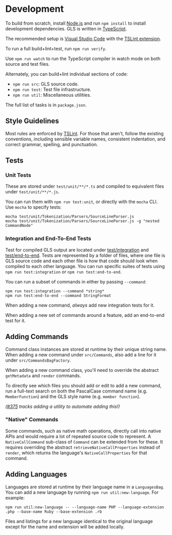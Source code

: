 # Development

To build from scratch, install [Node.js](http://node.js.org) and run `npm install` to install development dependencies.
GLS is written in [TypeScript](http://typescriptlang.org).

The recommended setup is [Visual Studio Code](https://code.visualstudio.com) with the [TSLint extension](https://marketplace.visualstudio.com/items?itemName=eg2.tslint).

To run a full build+lint+test, run `npm run verify`.

Use `npm run watch` to run the TypeScript compiler in watch mode on both source and test files.

Alternately, you can build+lint individual sections of code:

* `npm run src`: GLS source code.
* `npm run test`: Test file infrastructure.
* `npm run util`: Miscellaneous utilities.

The full list of tasks is in `package.json`.

## Style Guidelines

Most rules are enforced by [TSLint](https://palantir.github.io/tslint).
For those that aren't, follow the existing conventions, including sensible variable names, consistent indentation, and correct grammar, spelling, and punctuation.

## Tests

### Unit Tests

These are stored under `test/unit/**/*.ts` and compiled to equivalent files under `test/unit/**/*.js`.

You can run them with `npm run test:unit`, or directly with the `mocha` CLI.
Use `mocha` to specify tests:

```shell
mocha test/unit/Tokenization/Parsers/SourceLineParser.js
mocha test/unit/Tokenization/Parsers/SourceLineParser.js -g "nested CommandNode"
```

### Integration and End-To-End Tests

Test for compiled GLS output are located under [test/integration](https://github.com/general-language-syntax/GLS/tree/master/test/integration) and [test/end-to-end](https://github.com/general-language-syntax/GLS/tree/master/test/end-to-end).
Tests are represented by a folder of files, where one file is GLS source code and each other file is how that code should look when compiled to each other language.
You can run specific suites of tests using `npm run test:integration` or `npm run test:end-to-end`.

You can run a subset of commands in either by passing `--command`:

```shell
npm run test:integration --command *string*
npm run test:end-to-end --command StringFormat
```

When adding a new command, _always_ add new integration tests for it.

When adding a new set of commands around a feature, add an end-to-end test for it.

## Adding Commands

Command class instances are stored at runtime by their unique string name.
When adding a new command under `src/Commands`, also add a line for it under `src/CommandsBagFactory`.

When adding a new command class, you'll need to override the abstract `getMetadata` and `render` commands.

To directly see which files you should add or edit to add a new command, run a full-text search on both the PascalCase command name (e.g. `MemberFunction`) and the GLS style name (e.g. `member function`).

_([#375](https://github.com/general-language-syntax/GLS/issues/375) tracks adding a utility to automate adding this!)_

### "Native" Commands

Some commands, such as native math operations, directly call into native APIs and would require a lot of repeated source code to represent.
A `NativeCallCommand` sub-class of `Command` can be extended from for these.
It requires overriding the abstract `retrieveNativeCallProperties` instead of `render`, which returns the language's `NativeCallProperties` for that command.

## Adding Languages

Languages are stored at runtime by their language name in a `LanguagesBag`.
You can add a new language by running `npm run util:new-language`.
For example:

```shell
npm run util:new-language -- --language-name PHP --language-extension .php --base-name Ruby --base-extension .rb
```

Files and listings for a new language identical to the original language except for the name and extension will be added locally.
